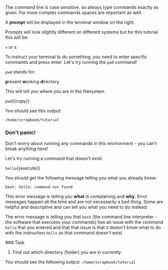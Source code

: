 The command line is case sensitive, so always type commands exactly as given. 
For more complex commands spaces are important as well.

A <strong>prompt</strong> will be displayed in the terminal window on 
the right.

Prompts will look slightly different on different systems but for this 
tutorial this will be:

`>` or `$`

To instruct your terminal to do something, you need to enter specific commands 
and press enter.  Let's try running the ``pwd`` command!
 
 ``pwd`` stands for: 
 
 **p**resent **w**orking **d**irectory
 
This will tell you where you are in the filesystem.

`pwd`{{copy}}

You should see this output:

`/home/scrapbook/tutorial`

### Don't panic!

Don't worry about running any commands in this environment - you can't break 
anything here!

Let's try running a command that doesn't exist:

`hello`{{execute}}

You should get the following message telling you what you already know:

`bash: hello: command not found`

This error message is telling you **what** is complaining and **why**.  Error 
messages happen all the time and are not necessarily a bad thing. Some are 
helpful and descriptive and can tell you what you need to do instead.

The error message is telling you that `bash` (the command line interpreter - 
the software that executes your commands) has an issue with the command `hello` 
that you entered and that that issue is that it doesn't know what to do with 
the instruction `hello` as that command doesn't exist.


### Task

1) Find out which directory (folder) you are in currently: 


You should see the following output:
`/home/scrapbook/tutorial`


